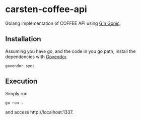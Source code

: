 # carsten-coffee-api

Golang implementation of COFFEE API using [Gin Gonic](https://gin-gonic.github.io/gin/).

## Installation

Assuming you have go, and the code in you go path,
install the dependencies with [Govendor](https://github.com/kardianos/govendor).

```
govendor sync
```

## Execution

Simply run

```
go run .
```

and access http://localhost:1337.

